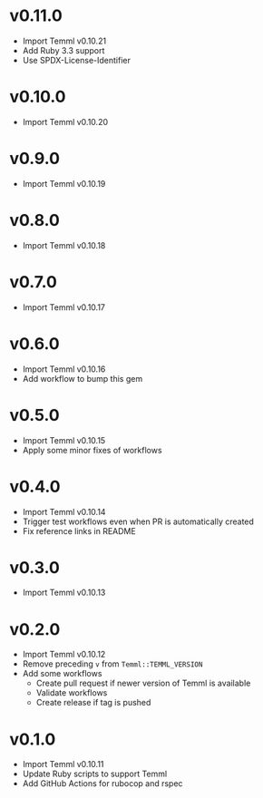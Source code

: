 # v0.11.0

* Import Temml v0.10.21
* Add Ruby 3.3 support
* Use SPDX-License-Identifier

# v0.10.0

* Import Temml v0.10.20

# v0.9.0

* Import Temml v0.10.19

# v0.8.0

* Import Temml v0.10.18

# v0.7.0

* Import Temml v0.10.17

# v0.6.0

* Import Temml v0.10.16
* Add workflow to bump this gem

# v0.5.0

* Import Temml v0.10.15
* Apply some minor fixes of workflows

# v0.4.0

* Import Temml v0.10.14
* Trigger test workflows even when PR is automatically created
* Fix reference links in README

# v0.3.0

* Import Temml v0.10.13

# v0.2.0

* Import Temml v0.10.12
* Remove preceding `v` from `Temml::TEMML_VERSION`
* Add some workflows
  * Create pull request if newer version of Temml is available
  * Validate workflows
  * Create release if tag is pushed

# v0.1.0

* Import Temml v0.10.11
* Update Ruby scripts to support Temml
* Add GitHub Actions for rubocop and rspec

